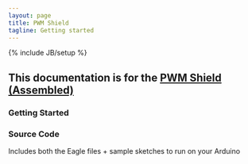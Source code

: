 ```yaml
---
layout: page
title: PWM Shield
tagline: Getting started
---
```

{% include JB/setup %}

## This documentation is for the [PWM Shield (Assembled)](http://www.practicalmaker.com/collections/frontpage/products/pwm-shield-assembled) 
   
   
### Getting Started

### Source Code

Includes both the Eagle files + sample sketches to run on your Arduino

